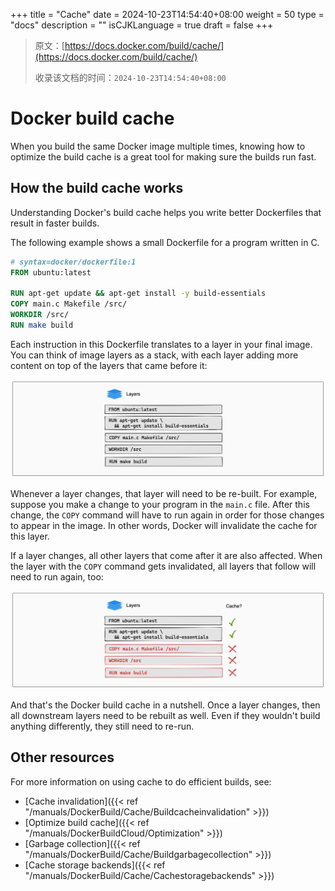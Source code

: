 +++
title = "Cache"
date = 2024-10-23T14:54:40+08:00
weight = 50
type = "docs"
description = ""
isCJKLanguage = true
draft = false
+++

> 原文：[https://docs.docker.com/build/cache/](https://docs.docker.com/build/cache/)
>
> 收录该文档的时间：`2024-10-23T14:54:40+08:00`

# Docker build cache

When you build the same Docker image multiple times, knowing how to optimize the build cache is a great tool for making sure the builds run fast.

## How the build cache works

Understanding Docker's build cache helps you write better Dockerfiles that result in faster builds.

The following example shows a small Dockerfile for a program written in C.



```dockerfile
# syntax=docker/dockerfile:1
FROM ubuntu:latest

RUN apt-get update && apt-get install -y build-essentials
COPY main.c Makefile /src/
WORKDIR /src/
RUN make build
```

Each instruction in this Dockerfile translates to a layer in your final image. You can think of image layers as a stack, with each layer adding more content on top of the layers that came before it:

![Image layer diagram](_index_img/cache-stack.png)

Whenever a layer changes, that layer will need to be re-built. For example, suppose you make a change to your program in the `main.c` file. After this change, the `COPY` command will have to run again in order for those changes to appear in the image. In other words, Docker will invalidate the cache for this layer.

If a layer changes, all other layers that come after it are also affected. When the layer with the `COPY` command gets invalidated, all layers that follow will need to run again, too:

![Image layer diagram, showing cache invalidation](_index_img/cache-stack-invalidated.png)

And that's the Docker build cache in a nutshell. Once a layer changes, then all downstream layers need to be rebuilt as well. Even if they wouldn't build anything differently, they still need to re-run.

## Other resources

For more information on using cache to do efficient builds, see:

- [Cache invalidation]({{< ref "/manuals/DockerBuild/Cache/Buildcacheinvalidation" >}})
- [Optimize build cache]({{< ref "/manuals/DockerBuildCloud/Optimization" >}})
- [Garbage collection]({{< ref "/manuals/DockerBuild/Cache/Buildgarbagecollection" >}})
- [Cache storage backends]({{< ref "/manuals/DockerBuild/Cache/Cachestoragebackends" >}})
